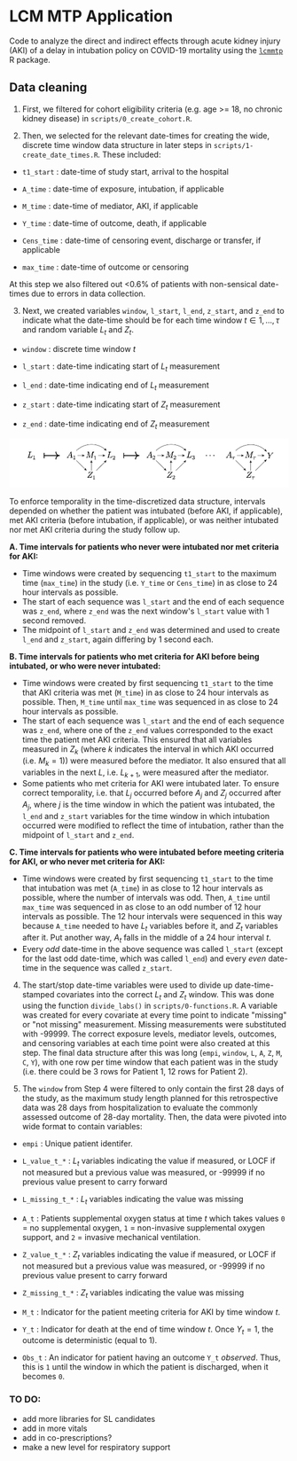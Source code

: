 # LCM MTP Application

Code to analyze the direct and indirect effects through acute kidney injury (AKI) of a delay in intubation policy on COVID-19 mortality using the [`lcmmtp`](https://github.com/nt-williams/lcmmtp) R package.

## Data cleaning

1. First, we filtered for cohort eligibility criteria (e.g. age >= 18, no chronic kidney disease) in `scripts/0_create_cohort.R`.

2. Then, we selected for the relevant date-times for creating the wide, discrete time window data structure in later steps in `scripts/1-create_date_times.R`. These included:

- `t1_start` : date-time of study start, arrival to the hospital

- `A_time` : date-time of exposure, intubation, if applicable

- `M_time` : date-time of mediator, AKI, if applicable

- `Y_time` : date-time of outcome, death, if applicable

- `Cens_time` : date-time of censoring event, discharge or transfer, if applicable

- `max_time` : date-time of outcome or censoring

At this step we also filtered out <0.6% of patients with non-sensical date-times due to errors in data collection.

3. Next, we created variables `window`, `l_start`, `l_end`, `z_start`, and `z_end` to indicate what the date-time should be for each time window $t \in 1, \dots, \tau$ and random variable $L_t$ and $Z_t$.

- `window` : discrete time window $t$

- `l_start` : date-time indicating start of $L_t$ measurement

- `l_end` : date-time indicating end of $L_t$ measurement

- `z_start` : date-time indicating start of $Z_t$ measurement

- `z_end` : date-time indicating end of $Z_t$ measurement

![](img/data_structure.png)

To enforce temporality in the time-discretized data structure, intervals depended on whether the patient was intubated (before AKI, if applicable), met AKI criteria (before intubation, if applicable), or was neither intubated nor met AKI criteria during the study follow up.

**A. Time intervals for patients who **never** were intubated nor met criteria for AKI:**

- Time windows were created by sequencing `t1_start` to the maximum time (`max_time`) in the study (i.e. `Y_time` or `Cens_time`) in as close to 24 hour intervals as possible.
- The start of each sequence was `l_start` and the end of each sequence was `z_end`, where `z_end` was the next window's `l_start` value with 1 second removed.
- The midpoint of `l_start` and `z_end` was determined and used to create `l_end` and `z_start`, again differing by 1 second each.

**B. Time intervals for patients who met criteria for AKI before being intubated, or who were never intubated:**

- Time windows were created by first sequencing `t1_start` to the time that AKI criteria was met (`M_time`) in as close to 24 hour intervals as possible. Then, `M_time` until `max_time` was sequenced in as close to 24 hour intervals as possible.
- The start of each sequence was `l_start` and the end of each sequence was `z_end`, where one of the `z_end` values corresponded to the exact time the patient met AKI criteria. This ensured that all variables measured in $Z_k$ (where $k$ indicates the interval in which AKI occurred (i.e. $M_k=1$)) were measured before the mediator. It also ensured that all variables in the next $L$, i.e. $L_{k+1}$, were measured after the mediator.
- Some patients who met criteria for AKI were intubated later. To ensure correct temporality, i.e. that $L_j$ occurred before $A_j$ and $Z_j$ occurred after $A_j$, where $j$ is the time window in which the patient was intubated, the `l_end` and `z_start` variables for the time window in which intubation occurred were modified to reflect the time of intubation, rather than the midpoint of `l_start` and `z_end`.

**C. Time intervals for patients who were intubated before meeting criteria for AKI, or who never met criteria for AKI:**

- Time windows were created by first sequencing `t1_start` to the time that intubation was met (`A_time`) in as close to 12 hour intervals as possible, where the number of intervals was odd. Then, `A_time` until `max_time` was sequenced in as close to an odd number of 12 hour intervals as possible. The 12 hour intervals were sequenced in this way because `A_time` needed to have $L_t$ variables before it, and $Z_t$ variables after it. Put another way, $A_t$ falls in the middle of a 24 hour interval $t$.
- Every *odd* date-time in the above sequence was called `l_start` (except for the last odd date-time, which was called `l_end`) and every *even* date-time in the sequence was called `z_start`.

4. The start/stop date-time variables were used to divide up date-time-stamped covariates into the correct $L_t$ and $Z_t$ window. This was done using the function `divide_labs()` in `scripts/0-functions.R`. A variable was created for every covariate at every time point to indicate "missing" or "not missing" measurement. Missing measurements were substituted with -99999. The correct exposure levels, mediator levels, outcomes, and censoring variables at each time point were also created at this step. The final data structure after this was long (`empi`, `window`, `L`, `A`, `Z`, `M`, `C`, `Y`), with one row per time window that each patient was in the study (i.e. there could be 3 rows for Patient 1, 12 rows for Patient 2).

5. The `window` from Step 4 were filtered to only contain the first 28 days of the study, as the maximum study length planned for this retrospective data was 28 days from hospitalization to evaluate the commonly assessed outcome of 28-day mortality. Then, the data were pivoted into wide format to contain variables:

- `empi` : Unique patient identifer.

- `L_value_t_*` : $L_t$ variables indicating the value if measured, or LOCF if not measured but a previous value was measured, or -99999 if no previous value present to carry forward
 
- `L_missing_t_*` : $L_t$ variables indicating the value was missing

- `A_t` : Patients supplemental oxygen status at time $t$ which takes values `0` = no supplemental oxygen, `1` = non-invasive supplemental oxygen support, and `2` = invasive mechanical ventilation.

- `Z_value_t_*` : $Z_t$ variables indicating the value if measured, or LOCF if not measured but a previous value was measured, or -99999  if no previous value present to carry forward
 
- `Z_missing_t_*` : $Z_t$ variables indicating the value was missing

- `M_t` : Indicator for the patient meeting criteria for AKI by time window $t$.

- `Y_t` : Indicator for death at the end of time window $t$. Once $Y_t = 1$, the outcome is deterministic (equal to 1).

- `Obs_t` : An indicator for patient having an outcome `Y_t` *observed*. Thus, this is `1` until the window in which the patient is discharged, when it becomes `0`.

### TO DO:

- add more libraries for SL candidates
- add in more vitals
- add in co-prescriptions?
- make a new level for respiratory support
